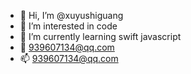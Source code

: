 - 👋 Hi, I’m @xuyushiguang
- 👀 I’m interested in code
- 🌱 I’m currently learning swift javascript
- 💞️ 939607134@qq.com
- 📫  939607134@qq.com

<!---
xuyushiguang/xuyushiguang is a ✨ special ✨ repository because its `README.md` (this file) appears on your GitHub profile.
You can click the Preview link to take a look at your changes.
--->

